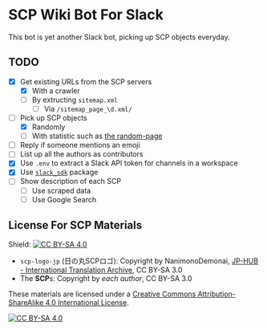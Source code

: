 # SCP Wiki Bot For Slack

This bot is yet another Slack bot, picking up SCP objects everyday.

## TODO

- [x] Get existing URLs from the SCP servers
  - [x] With a crawler
  - [ ] By extructing `sitemap.xml`
    - [ ] Via `/sitemap_page_\d.xml/`
- [ ] Pick up SCP objects
  - [x] Randomly
  - [ ] With statistic such as [the random-page](http://ja.scp-wiki.net/random:random-page)
- [ ] Reply if someone mentions an emoji
- [ ] List up all the authors as contributors
- [x] Use `.env` to extract a Slack API token for channels in a workspace
- [x] Use [`slack_sdk`](https://github.com/slackapi/python-slack-sdk) package
- [ ] Show description of each SCP
  - [ ] Use scraped data
  - [ ] Use Google Search

## License For SCP Materials

Shield: [![CC BY-SA 4.0][cc-by-sa-shield]][cc-by-sa]

- `scp-logo-jp` (日の丸SCPロゴ): Copyright by NanimonoDemonai, [JP-HUB - International Translation Archive](http://scp-int.wikidot.com/jp-hub), CC BY-SA 3.0
- The **SCP**s: Copyright by *each author*, CC BY-SA 3.0

These materials are licensed under a [Creative Commons Attribution-ShareAlike 4.0
International License][cc-by-sa].

[![CC BY-SA 4.0][cc-by-sa-image]][cc-by-sa]

[cc-by-sa]: http://creativecommons.org/licenses/by-sa/4.0/
[cc-by-sa-image]: https://licensebuttons.net/l/by-sa/4.0/88x31.png
[cc-by-sa-shield]: https://img.shields.io/badge/License-CC%20BY--SA%204.0-lightgrey.svg
